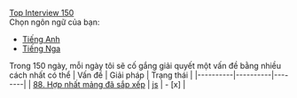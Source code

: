 [Top Interview 150](https://leetcode.com/studyplan/top-interview-150/)  
Chọn ngôn ngữ của bạn:

- [Tiếng Anh](README.md)
- [Tiếng Nga](README_ru.md)

Trong 150 ngày, mỗi ngày tôi sẽ cố gắng giải quyết một vấn đề bằng nhiều cách nhất có thể
| Vấn đề | Giải pháp | Trạng thái |
|----------|----------|--------|
| [88. Hợp nhất mảng đã sắp xếp](https://leetcode.com/problems/merge-sorted-array/description/?envType=study-plan-v2&envId=top-interview-150) | [js](./88.%20Merge%20Sorted%20Array/index.js) | - [x] |
